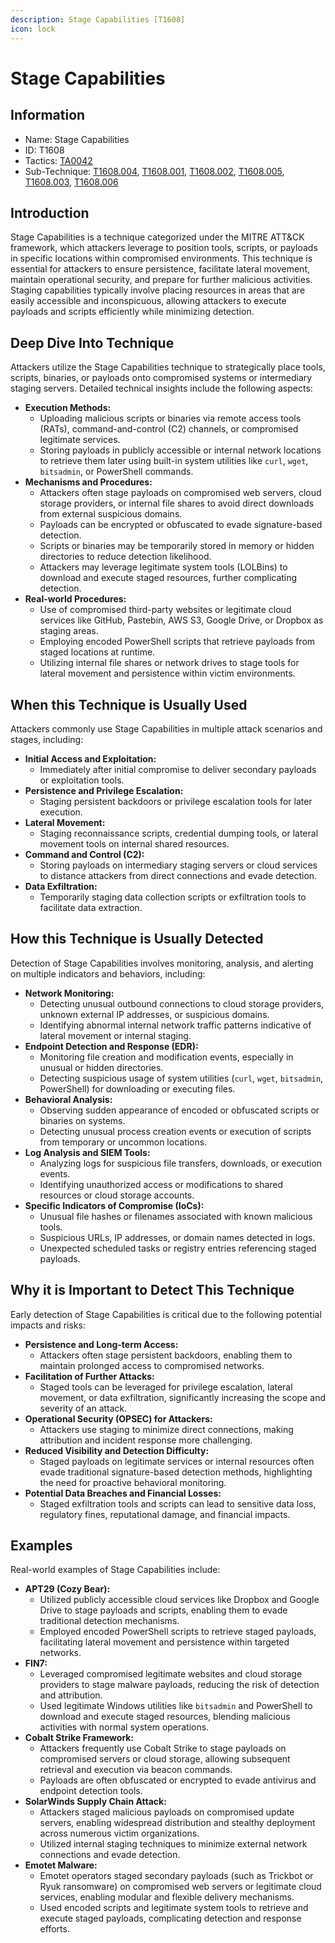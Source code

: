 ```yaml
---
description: Stage Capabilities [T1608]
icon: lock
---
```


# Stage Capabilities

## Information

- Name: Stage Capabilities
- ID: T1608
- Tactics: [TA0042](../TA0042/TA0042.md)
- Sub-Technique: [T1608.004](T1608.004.md), [T1608.001](T1608.001.md), [T1608.002](T1608.002.md), [T1608.005](T1608.005.md), [T1608.003](T1608.003.md), [T1608.006](T1608.006.md)

## Introduction

Stage Capabilities is a technique categorized under the MITRE ATT\&CK framework, which attackers leverage to position tools, scripts, or payloads in specific locations within compromised environments. This technique is essential for attackers to ensure persistence, facilitate lateral movement, maintain operational security, and prepare for further malicious activities. Staging capabilities typically involve placing resources in areas that are easily accessible and inconspicuous, allowing attackers to execute payloads and scripts efficiently while minimizing detection.

## Deep Dive Into Technique

Attackers utilize the Stage Capabilities technique to strategically place tools, scripts, binaries, or payloads onto compromised systems or intermediary staging servers. Detailed technical insights include the following aspects:

- **Execution Methods:**
  - Uploading malicious scripts or binaries via remote access tools (RATs), command-and-control (C2) channels, or compromised legitimate services.
  - Storing payloads in publicly accessible or internal network locations to retrieve them later using built-in system utilities like `curl`, `wget`, `bitsadmin`, or PowerShell commands.
- **Mechanisms and Procedures:**
  - Attackers often stage payloads on compromised web servers, cloud storage providers, or internal file shares to avoid direct downloads from external suspicious domains.
  - Payloads can be encrypted or obfuscated to evade signature-based detection.
  - Scripts or binaries may be temporarily stored in memory or hidden directories to reduce detection likelihood.
  - Attackers may leverage legitimate system tools (LOLBins) to download and execute staged resources, further complicating detection.
- **Real-world Procedures:**
  - Use of compromised third-party websites or legitimate cloud services like GitHub, Pastebin, AWS S3, Google Drive, or Dropbox as staging areas.
  - Employing encoded PowerShell scripts that retrieve payloads from staged locations at runtime.
  - Utilizing internal file shares or network drives to stage tools for lateral movement and persistence within victim environments.

## When this Technique is Usually Used

Attackers commonly use Stage Capabilities in multiple attack scenarios and stages, including:

- **Initial Access and Exploitation:**
  - Immediately after initial compromise to deliver secondary payloads or exploitation tools.
- **Persistence and Privilege Escalation:**
  - Staging persistent backdoors or privilege escalation tools for later execution.
- **Lateral Movement:**
  - Staging reconnaissance scripts, credential dumping tools, or lateral movement tools on internal shared resources.
- **Command and Control (C2):**
  - Storing payloads on intermediary staging servers or cloud services to distance attackers from direct connections and evade detection.
- **Data Exfiltration:**
  - Temporarily staging data collection scripts or exfiltration tools to facilitate data extraction.

## How this Technique is Usually Detected

Detection of Stage Capabilities involves monitoring, analysis, and alerting on multiple indicators and behaviors, including:

- **Network Monitoring:**
  - Detecting unusual outbound connections to cloud storage providers, unknown external IP addresses, or suspicious domains.
  - Identifying abnormal internal network traffic patterns indicative of lateral movement or internal staging.
- **Endpoint Detection and Response (EDR):**
  - Monitoring file creation and modification events, especially in unusual or hidden directories.
  - Detecting suspicious usage of system utilities (`curl`, `wget`, `bitsadmin`, PowerShell) for downloading or executing files.
- **Behavioral Analysis:**
  - Observing sudden appearance of encoded or obfuscated scripts or binaries on systems.
  - Detecting unusual process creation events or execution of scripts from temporary or uncommon locations.
- **Log Analysis and SIEM Tools:**
  - Analyzing logs for suspicious file transfers, downloads, or execution events.
  - Identifying unauthorized access or modifications to shared resources or cloud storage accounts.
- **Specific Indicators of Compromise (IoCs):**
  - Unusual file hashes or filenames associated with known malicious tools.
  - Suspicious URLs, IP addresses, or domain names detected in logs.
  - Unexpected scheduled tasks or registry entries referencing staged payloads.

## Why it is Important to Detect This Technique

Early detection of Stage Capabilities is critical due to the following potential impacts and risks:

- **Persistence and Long-term Access:**
  - Attackers often stage persistent backdoors, enabling them to maintain prolonged access to compromised networks.
- **Facilitation of Further Attacks:**
  - Staged tools can be leveraged for privilege escalation, lateral movement, or data exfiltration, significantly increasing the scope and severity of an attack.
- **Operational Security (OPSEC) for Attackers:**
  - Attackers use staging to minimize direct connections, making attribution and incident response more challenging.
- **Reduced Visibility and Detection Difficulty:**
  - Staged payloads on legitimate services or internal resources often evade traditional signature-based detection methods, highlighting the need for proactive behavioral monitoring.
- **Potential Data Breaches and Financial Losses:**
  - Staged exfiltration tools and scripts can lead to sensitive data loss, regulatory fines, reputational damage, and financial impacts.

## Examples

Real-world examples of Stage Capabilities include:

- **APT29 (Cozy Bear):**
  - Utilized publicly accessible cloud services like Dropbox and Google Drive to stage payloads and scripts, enabling them to evade traditional detection mechanisms.
  - Employed encoded PowerShell scripts to retrieve staged payloads, facilitating lateral movement and persistence within targeted networks.
- **FIN7:**
  - Leveraged compromised legitimate websites and cloud storage providers to stage malware payloads, reducing the risk of detection and attribution.
  - Used legitimate Windows utilities like `bitsadmin` and PowerShell to download and execute staged resources, blending malicious activities with normal system operations.
- **Cobalt Strike Framework:**
  - Attackers frequently use Cobalt Strike to stage payloads on compromised servers or cloud storage, allowing subsequent retrieval and execution via beacon commands.
  - Payloads are often obfuscated or encrypted to evade antivirus and endpoint detection tools.
- **SolarWinds Supply Chain Attack:**
  - Attackers staged malicious payloads on compromised update servers, enabling widespread distribution and stealthy deployment across numerous victim organizations.
  - Utilized internal staging techniques to minimize external network connections and evade detection.
- **Emotet Malware:**
  - Emotet operators staged secondary payloads (such as Trickbot or Ryuk ransomware) on compromised web servers or legitimate cloud services, enabling modular and flexible delivery mechanisms.
  - Used encoded scripts and legitimate system tools to retrieve and execute staged payloads, complicating detection and response efforts.
